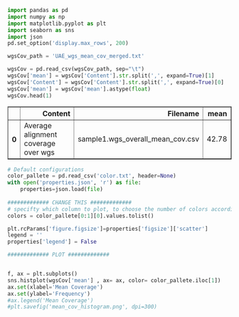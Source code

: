 ```python
import pandas as pd
import numpy as np
import matplotlib.pyplot as plt
import seaborn as sns
import json
pd.set_option('display.max_rows', 200)
```


```python
wgsCov_path = 'UAE_wgs_mean_cov_merged.txt'
```


```python
wgsCov = pd.read_csv(wgsCov_path, sep="\t")
wgsCov['mean'] = wgsCov['Content'].str.split(',', expand=True)[1]
wgsCov['Content'] = wgsCov['Content'].str.split(',', expand=True)[0]
wgsCov['mean'] = wgsCov['mean'].astype(float)
wgsCov.head(1)
```




<div>

<table border="1" class="dataframe">
  <thead>
    <tr style="text-align: right;">
      <th></th>
      <th>Content</th>
      <th>Filename</th>
      <th>mean</th>
    </tr>
  </thead>
  <tbody>
    <tr>
      <th>0</th>
      <td>Average alignment coverage over wgs</td>
      <td>sample1.wgs_overall_mean_cov.csv</td>
      <td>42.78</td>
    </tr>
  </tbody>
</table>
</div>




```python
# Default configurations
color_pallete = pd.read_csv('color.txt', header=None)
with open('properties.json', 'r') as file:
    properties=json.load(file)
    
############# CHANGE THIS #############
# specifty which column to plot, to choose the number of colors accordingly
colors = color_pallete[0:1][0].values.tolist()

plt.rcParams['figure.figsize']=properties['figsize']['scatter']
legend = ''
properties['legend'] = False

############# PLOT #############


f, ax = plt.subplots()
sns.histplot(wgsCov['mean'] , ax= ax, color= color_pallete.iloc[1])
ax.set(xlabel='Mean Coverage')
ax.set(ylabel='Frequency')
#ax.legend('Mean Coverage')
#plt.savefig('mean_cov_histogram.png', dpi=300)
```

